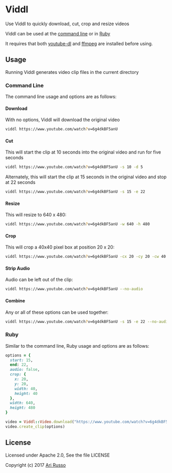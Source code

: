 # Viddl

Use Viddl to quickly download, cut, crop and resize videos

Viddl can be used at the [command line](#command-line) or in [Ruby](#ruby)

It requires that both [youtube-dl](https://github.com/rg3/youtube-dl) and [ffmpeg](https://ffmpeg.org) are installed before using.

## Usage

Running Viddl generates video clip files in the current directory

### Command Line

The command line usage and options are as follows:

#### Download

With no options, Viddl will download the original video

```sh
viddl https://www.youtube.com/watch?v=6g4dkBF5anU
```

#### Cut

This will start the clip at 10 seconds into the original video and run for five seconds

```sh
viddl https://www.youtube.com/watch?v=6g4dkBF5anU -s 10 -d 5
```

Alternately, this will start the clip at 15 seconds in the original video and stop at 22 seconds

```sh
viddl https://www.youtube.com/watch?v=6g4dkBF5anU -s 15 -e 22
```

#### Resize

This will resize to 640 x 480:

```sh
viddl https://www.youtube.com/watch?v=6g4dkBF5anU -w 640 -h 480
```

#### Crop

This will crop a 40x40 pixel box at position 20 x 20:

```sh
viddl https://www.youtube.com/watch?v=6g4dkBF5anU -cx 20 -cy 20 -cw 40 -ch 40
```

#### Strip Audio

Audio can be left out of the clip:

```sh
viddl https://www.youtube.com/watch?v=6g4dkBF5anU --no-audio
```

#### Combine

Any or all of these options can be used together:

```sh
viddl https://www.youtube.com/watch?v=6g4dkBF5anU -s 15 -e 22 --no-audio -cx 20 -cy 20 -cw 40 -ch 40 -w 640 -h 480
```

### Ruby

Similar to the command line, Ruby usage and options are as follows:

```ruby
options = {
  start: 15,
  end: 22,
  audio: false,
  crop: {
    x: 20,
    y: 20,
    width: 40,
    height: 40
  },
  width: 640,
  height: 480
}

video = Viddl::Video.download("https://www.youtube.com/watch?v=6g4dkBF5anU")
video.create_clip(options)
```

## License

Licensed under Apache 2.0, See the file LICENSE

Copyright (c) 2017 [Ari Russo](http://arirusso.com)
